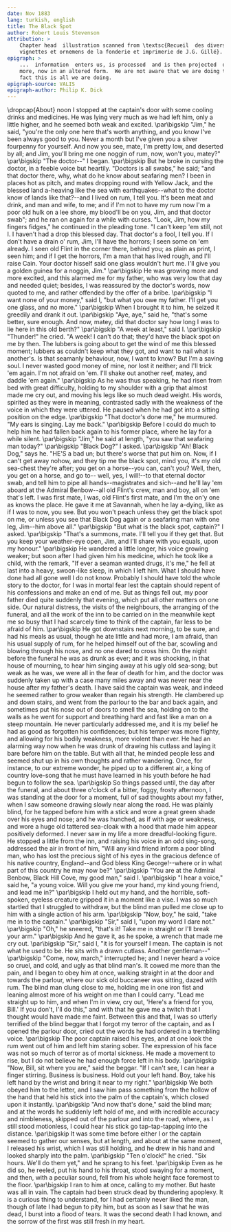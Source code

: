 ```yaml
---
date: Nov 1883
lang: turkish, english
title: The Black Spot
author: Robert Louis Stevenson
attribution: >
    Chapter head  illustration scanned from \textsc{Recueil  des divers caractères,
    vignettes et ornemens de la fonderie et imprimerie de J.G. Gillé}.
epigraph: >
    ...  information  enters us, is processed  and is then projected  outwards once
    more, now in an altered form.  We are not aware that we are doing this, that in
    fact this is all we are doing.
epigraph-source: VALIS
epigraph-author: Philip K. Dick
---
```

\dropcap{About} noon I  stopped at the captain's door with  some cooling drinks
and medicines. He was lying very much as we had left him, only a little higher,
and he seemed both weak and excited.
\par\bigskip
"Jim," he said, "you're  the only one here that's worth  anything, and you know
I've  been always  good to  you. Never  a  month but  I've given  you a  silver
fourpenny for yourself. And now you see,  mate, I'm pretty low, and deserted by
all; and Jim, you'll bring me one noggin of rum, now, won't you, matey?"
\par\bigskip
"The doctor--" I began.
\par\bigskip
But he broke in cursing the doctor, in a feeble voice but heartily. "Doctors is
all  swabs," he  said; "and  that  doctor there,  why,  what do  he know  about
seafaring men?  I been in  places hot as pitch,  and mates dropping  round with
Yellow Jack, and the blessed land a-heaving like the sea with earthquakes--what
to the doctor  know of lands like that?--and  I lived on rum, I  tell you. It's
been meat and drink, and man and wife, to me; and if I'm not to have my rum now
I'm a poor old hulk on a lee shore, my blood'll be on you, Jim, and that doctor
swab"; and he ran on again for a  while with curses. "Look, Jim, how my fingers
fidges," he continued in  the pleading tone. "I can't keep 'em  still, not I. I
haven't had  a drop this blessed  day. That doctor's a  fool, I tell you.  If I
don't have  a drain  o' rum, Jim,  I'll have  the horrors; I  seen some  on 'em
already. I seen old Flint in the corner there, behind you; as plain as print, I
seen him; and  if I get the horrors,  I'm a man that has lived  rough, and I'll
raise Cain. Your doctor hisself said one  glass wouldn't hurt me. I'll give you
a golden guinea for a noggin, Jim."
\par\bigskip
He was growing  more and more excited,  and this alarmed me for  my father, who
was  very low  that day  and  needed quiet;  besides,  I was  reassured by  the
doctor's words, now quoted to me, and rather offended by the offer of a bribe.
\par\bigskip
"I want none of your money," said I,  "but what you owe my father. I'll get you
one glass, and no more."
\par\bigskip
When I brought it to him, he seized it greedily and drank it out.
\par\bigskip
"Aye, aye," said he, "that's some better, sure enough. And now, matey, did that
doctor say how long I was to lie here in this old berth?"
\par\bigskip
"A week at least," said I.
\par\bigskip
"Thunder!" he cried. "A week! I can't do that; they'd have the black spot on me
by then. The lubbers is going about to  get the wind of me this blessed moment;
lubbers as couldn't keep what they got,  and want to nail what is another's. Is
that seamanly behaviour,  now, I want to  know? But I'm a saving  soul. I never
wasted good money of  mine, nor lost it neither; and I'll  trick 'em again. I'm
not afraid on 'em. I'll shake out another reef, matey, and daddle 'em again."
\par\bigskip
As he was thus  speaking, he had risen from bed  with great difficulty, holding
to my  shoulder with a grip  that almost made me  cry out, and moving  his legs
like  so  much dead  weight.  His  words, spirited  as  they  were in  meaning,
contrasted sadly with the weakness of the  voice in which they were uttered. He
paused when he had got into a sitting position on the edge.
\par\bigskip
"That doctor's done me," he murmured. "My ears is singing. Lay me back."
\par\bigskip
Before I  could do  much to help  him he  had fallen back  again to  his former
place, where he lay for a while silent.
\par\bigskip
"Jim," he said at length, "you saw that seafaring man today?"
\par\bigskip
"Black Dog?" I asked.
\par\bigskip
"Ah!  Black Dog,"  says he.  "HE'S a  bad un;  but there's  worse that  put him
on. Now, if I  can't get away nohow, and they tip me  the black spot, mind you,
it's my old  sea-chest they're after; you  get on a horse--you  can, can't you?
Well, then, you get on a horse, and go to-- well, yes, I will!--to that eternal
doctor swab,  and tell him to  pipe all hands--magistrates and  sich--and he'll
lay 'em aboard at the Admiral Benbow--all old Flint's crew, man and boy, all on
'em that's left. I  was first mate, I was, old Flint's first  mate, and I'm the
on'y one as  knows the place. He gave  it me at Savannah, when  he lay a-dying,
like as if I was to now, you see. But you won't peach unless they get the black
spot on me, or unless you see that  Black Dog again or a seafaring man with one
leg, Jim--him above all."
\par\bigskip
"But what is the black spot, captain?" I asked.
\par\bigskip
"That's a  summons, mate. I'll  tell you  if they get  that. But you  keep your
weather-eye open, Jim, and I'll share with you equals, upon my honour."
\par\bigskip
He wandered  a little longer,  his voice growing weaker;  but soon after  I had
given him his medicine, which he took like a child, with the remark, "If ever a
seaman wanted drugs, it's me," he fell  at last into a heavy, swoon-like sleep,
in  which I  left him.  What I  should have  done had  all gone  well I  do not
know. Probably I should  have told the whole story to the doctor,  for I was in
mortal fear lest the  captain should repent of his confessions  and make an end
of me. But as things fell out, my poor father died quite suddenly that evening,
which put all  other matters on one  side. Our natural distress,  the visits of
the neighbours, the arranging of the funeral, and all the work of the inn to be
carried on in the  meanwhile kept me so busy that I had  scarcely time to think
of the captain, far less to be afraid of him.
\par\bigskip
He got downstairs next morning, to be  sure, and had his meals as usual, though
he ate little and  had more, I am afraid, than his usual  supply of rum, for he
helped himself out  of the bar, scowling  and blowing through his  nose, and no
one dared  to cross him.  On the night  before the funeral  he was as  drunk as
ever; and it was shocking, in that  house of mourning, to hear him singing away
at his ugly old sea-song; but weak as he  was, we were all in the fear of death
for him, and the  doctor was suddenly taken up with a case  many miles away and
was never near the  house after my father's death. I have  said the captain was
weak, and indeed he  seemed rather to grow weaker than  regain his strength. He
clambered up  and down stairs, and  went from the  parlour to the bar  and back
again, and sometimes put his nose out of  doors to smell the sea, holding on to
the walls as  he went for support and  breathing hard and fast like a  man on a
steep mountain. He never particularly addressed me,  and it is my belief he had
as good  as forgotten  his confidences;  but his temper  was more  flighty, and
allowing for  his bodily weakness, more  violent than ever. He  had an alarming
way now when he was drunk of drawing  his cutlass and laying it bare before him
on the table.  But with all that, he  minded people less and seemed  shut up in
his  own thoughts  and rather  wandering. Once,  for instance,  to our  extreme
wonder, he  piped up to a  different air, a  king of country love-song  that he
must have learned in his youth before he had begun to follow the sea.
\par\bigskip
So things passed until, the day after the funeral, and about three o'clock of a
bitter, foggy, frosty afternoon, I was standing  at the door for a moment, full
of sad thoughts about  my father, when I saw someone  drawing slowly near along
the road. He was plainly blind, for he  tapped before him with a stick and wore
a great green shade over his eyes and  nose; and he was hunched, as if with age
or weakness, and wore  a huge old tattered sea-cloak with a  hood that made him
appear positively  deformed. I  never saw  in my  life a  more dreadful-looking
figure. He  stopped a  little from  the inn, and  raising his  voice in  an odd
sing-song, addressed the  air in front of  him, "Will any kind  friend inform a
poor blind  man, who has lost  the precious sight  of his eyes in  the gracious
defence of his native country, England--and God bless King George!--where or in
what part of this country he may now be?"
\par\bigskip
"You are at the Admiral Benbow, Black Hill Cove, my good man," said I.
\par\bigskip
"I hear a voice," said he, "a young  voice. Will you give me your hand, my kind
young friend, and lead me in?"
\par\bigskip
I held out my hand, and  the horrible, soft-spoken, eyeless creature gripped it
in a moment like  a vise. I was so much startled that  I struggled to withdraw,
but the blind man pulled me close up to him with a single action of his arm.
\par\bigskip
"Now, boy," he said, "take me in to the captain."
\par\bigskip
"Sir," said I, "upon my word I dare not."
\par\bigskip
"Oh," he sneered, "that's it! Take me in straight or I'll break your arm."
\par\bigskip
And he gave it, as he spoke, a wrench that made me cry out.
\par\bigskip
"Sir," said I, "it  is for yourself I mean. The captain is  not what he used to
be. He sits with a drawn cutlass. Another gentleman--"
\par\bigskip
"Come, now,  march," interrupted he;  and I never heard  a voice so  cruel, and
cold, and ugly as that blind man's. It cowed me more than the pain, and I began
to obey him at  once, walking straight in at the door  and towards the parlour,
where our sick old  buccaneer was sitting, dazed with rum.  The blind man clung
close to me, holding me in one iron  fist and leaning almost more of his weight
on me than  I could carry. "Lead me  straight up to him, and when  I'm in view,
cry out, 'Here's a friend for you, Bill.' If you don't, I'll do this," and with
that he gave me a twitch that I  thought would have made me faint. Between this
and that,  I was  so utterly  terrified of the  blind beggar  that I  forgot my
terror of the captain, and as I opened the parlour door, cried out the words he
had ordered in a trembling voice.
\par\bigskip
The poor captain raised  his eyes, and at one look the rum  went out of him and
left him staring sober. The expression of his face was not so much of terror as
of mortal  sickness. He made a  movement to rise, but  I do not believe  he had
enough force left in his body.
\par\bigskip
"Now, Bill, sit where you are," said the  beggar. "If I can't see, I can hear a
finger stirring. Business  is business. Hold out your left  hand. Boy, take his
left hand by the wrist and bring it near to my right."
\par\bigskip
We both obeyed him to the letter, and  I saw him pass something from the hollow
of the hand  that held his stick  into the palm of the  captain's, which closed
upon it instantly.
\par\bigskip
"And now that's  done," said the blind  man; and at the words  he suddenly left
hold of  me, and with  incredible accuracy and  nimbleness, skipped out  of the
parlour and into the road, where, as I still stood motionless, I could hear his
stick go tap-tap-tapping into the distance.
\par\bigskip
It was some  time before either I  or the captain seemed to  gather our senses,
but at length, and about at the same  moment, I released his wrist, which I was
still holding, and he drew in his hand and looked sharply into the palm.
\par\bigskip
"Ten o'clock!" he cried.  "Six hours. We'll do them yet," and  he sprang to his
feet.
\par\bigskip
Even as he did  so, he reeled, put his hand to his  throat, stood swaying for a
moment,  and then,  with a  peculiar  sound, fell  from his  whole height  face
foremost to the floor.
\par\bigskip
I ran  to him at  once, calling to  my mother. But haste  was all in  vain. The
captain had been struck  dead by thundering apoplexy. It is  a curious thing to
understand, for I had certainly never liked the man, though of late I had begun
to pity him,  but as soon as  I saw that he was  dead, I burst into  a flood of
tears. It  was the second death  I had known, and  the sorrow of the  first was
still fresh in my heart.
